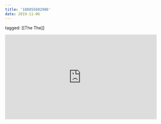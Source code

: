```yaml
---
title: '188855602906'
date: 2019-11-06
---
```

tagged: [[The The]]
<iframe allow="accelerometer; autoplay; clipboard-write; encrypted-media; gyroscope; picture-in-picture" allowfullscreen="" frameborder="0" height="281" id="youtube_iframe" src="https://www.youtube.com/embed/wYhaBApV8GU?feature=oembed&amp;enablejsapi=1&amp;origin=https://safe.txmblr.com&amp;wmode=opaque" width="500"></iframe>